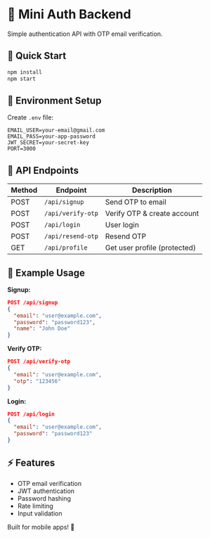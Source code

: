 # 🔐 Mini Auth Backend

Simple authentication API with OTP email verification.

## 🚀 Quick Start

```bash
npm install
npm start
```

## 📧 Environment Setup

Create `.env` file:
```
EMAIL_USER=your-email@gmail.com
EMAIL_PASS=your-app-password
JWT_SECRET=your-secret-key
PORT=3000
```

## 🔗 API Endpoints

| Method | Endpoint | Description |
|--------|----------|-------------|
| POST | `/api/signup` | Send OTP to email |
| POST | `/api/verify-otp` | Verify OTP & create account |
| POST | `/api/login` | User login |
| POST | `/api/resend-otp` | Resend OTP |
| GET | `/api/profile` | Get user profile (protected) |

## 📱 Example Usage

**Signup:**
```json
POST /api/signup
{
  "email": "user@example.com",
  "password": "password123",
  "name": "John Doe"
}
```

**Verify OTP:**
```json
POST /api/verify-otp
{
  "email": "user@example.com",
  "otp": "123456"
}
```

**Login:**
```json
POST /api/login
{
  "email": "user@example.com",
  "password": "password123"
}
```

## ⚡ Features

- OTP email verification
- JWT authentication
- Password hashing
- Rate limiting
- Input validation

Built for mobile apps! 📱